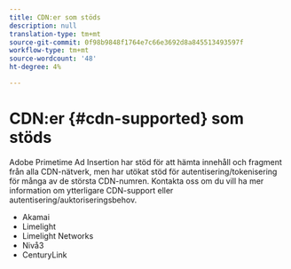 ```yaml
---
title: CDN:er som stöds
description: null
translation-type: tm+mt
source-git-commit: 0f98b9848f1764e7c66e3692d8a845513493597f
workflow-type: tm+mt
source-wordcount: '48'
ht-degree: 4%

---
```



# CDN:er {#cdn-supported} som stöds

Adobe Primetime Ad Insertion har stöd för att hämta innehåll och fragment från alla CDN-nätverk, men har utökat stöd för autentisering/tokenisering för många av de största CDN-numren.  Kontakta oss om du vill ha mer information om ytterligare CDN-support eller autentisering/auktoriseringsbehov.

* Akamai
* Limelight
* Limelight Networks
* Nivå3
* CenturyLink
